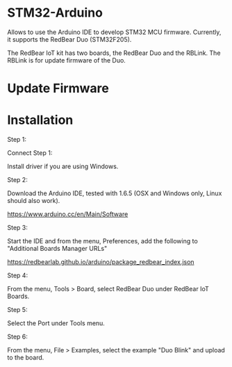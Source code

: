 
# STM32-Arduino

Allows to use the Arduino IDE to develop STM32 MCU firmware. Currently, it supports the RedBear Duo (STM32F205).

The RedBear IoT kit has two boards, the RedBear Duo and the RBLink. The RBLink is for update firmware of the Duo.

# Update Firmware



# Installation

Step 1:

Connect 
Step 1:

Install driver if you are using Windows.



Step 2:

Download the Arduino IDE, tested with 1.6.5 (OSX and Windows only, Linux should also work).

https://www.arduino.cc/en/Main/Software

Step 3:

Start the IDE and from the menu, Preferences, add the following to "Additional Boards Manager URLs"

https://redbearlab.github.io/arduino/package_redbear_index.json

Step 4:

From the menu, Tools > Board, select RedBear Duo under RedBear IoT Boards.

Step 5:

Select the Port under Tools menu.

Step 6:

From the menu, File > Examples, select the example "Duo Blink" and upload to the board.
